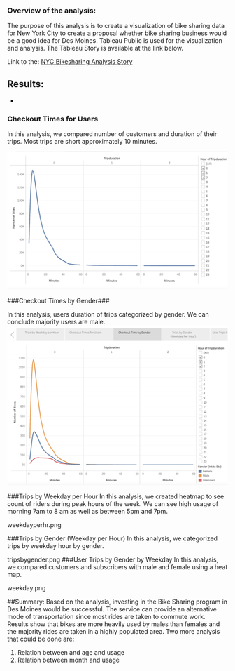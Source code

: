 
### Overview of the analysis:
 
The purpose of this analysis is to create a visualization of bike sharing data for New York City to create a proposal whether bike sharing business would be a good idea for Des Moines.
Tableau Public is used for the visualization and analysis. The Tableau Story is available at the link below.

Link to the: [NYC Bikesharing Analysis Story](https://public.tableau.com/app/profile/tesa3667/viz/NYCBikesharingAnalysis/NYCBikesharingAnalysis?publish=yes)

## Results:
-

 ### Checkout Times for Users
 
In this analysis, we compared number of customers and duration of their trips. Most trips are short approximately 10 minutes. 
 

![checkoutTime.png](images/checkoutTime.png)

 ###Checkout Times by Gender###
 
In this analysis, users duration of trips categorized by gender. We can conclude majority users are male. 
![checkoutTime.png](images/gender.png)


###Trips by Weekday per Hour
In this analysis, we created heatmap to see count of riders during peak hours of the week. We can see high usage of morning 7am to 8 am as well as between 5pm and 7pm. 

weekdayperhr.png

###Trips by Gender (Weekday per Hour)
In this analysis, we categorized trips by weekday hour by gender.

tripsbygender.png
###User Trips by Gender by Weekday
In this analysis, we compared customers and subscribers with male and female using a heat map. 

weekday.png



##Summary: 
Based on the analysis, investing in the Bike Sharing program in Des Moines would be successful. The service can provide an alternative mode of transportation since most rides are taken to commute work. Results show that bikes are more heavily used by males than females and the majority rides are taken in a highly populated area. 
Two more analysis that could be done are:
1.	Relation between and age and usage
2.	Relation between month and usage
